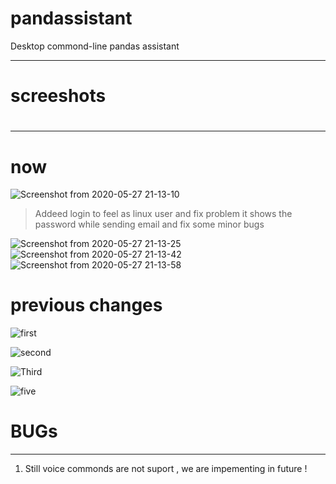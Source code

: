 # pandassistant
Desktop commond-line pandas  assistant
<hr>

<h1>screeshots<h1> 
  
<hr>
 <h1>now</h1>
  
![Screenshot from 2020-05-27 21-13-10](https://user-images.githubusercontent.com/50815912/83042854-beb39980-a05f-11ea-8432-fc2b949204f1.png)

> Addeed login to feel as linux user 
> and fix problem it shows the password while sending email 
> and fix some minor  bugs 

![Screenshot from 2020-05-27 21-13-25](https://user-images.githubusercontent.com/50815912/83042862-c115f380-a05f-11ea-898a-3efaaaead158.png)
![Screenshot from 2020-05-27 21-13-42](https://user-images.githubusercontent.com/50815912/83042869-c3784d80-a05f-11ea-9955-af1d9205c1c7.png)
![Screenshot from 2020-05-27 21-13-58](https://user-images.githubusercontent.com/50815912/83042903-cd01b580-a05f-11ea-8820-dd24a1011cf8.png)
  
  # previous changes 
  
![first](https://user-images.githubusercontent.com/50815912/82816482-dac90680-9eb8-11ea-8dc4-0a9de9b151e2.png)

![second](https://user-images.githubusercontent.com/50815912/82816502-e3b9d800-9eb8-11ea-83ea-2832c08d1ed2.png)

![Third](https://user-images.githubusercontent.com/50815912/82816512-e6b4c880-9eb8-11ea-99ad-4ff6c0562fda.png)

![five](https://user-images.githubusercontent.com/50815912/82816518-eb797c80-9eb8-11ea-8ed7-09697d7489dd.png)

<h1> BUGs </H1>

<hr>

<p>
 <ol>
    <li>Still voice commonds are not suport , we are impementing in future ! </li>
    
</p>
